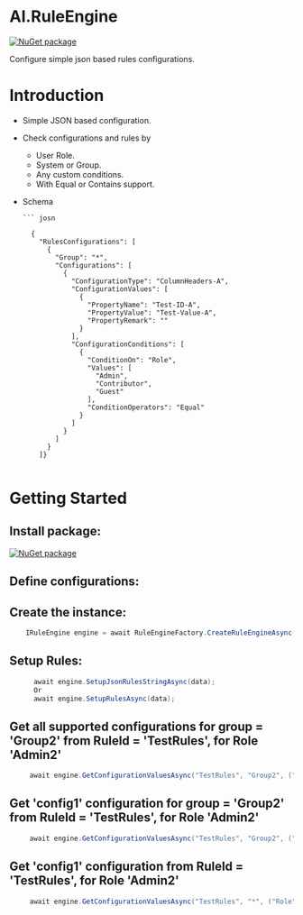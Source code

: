 
# AI.RuleEngine

[![NuGet package](https://img.shields.io/nuget/v/AI.RulesEngine.svg)](https://www.nuget.org/packages/AI.RulesEngine/)

Configure simple json based rules configurations.

# Introduction 
* Simple JSON based configuration. 
* Check configurations and rules by
  * User Role.
  * System or Group.
  * Any custom conditions. 
  * With Equal or Contains support.
  
* Schema

	  ``` josn
    
        {
          "RulesConfigurations": [
            {
              "Group": "*",
              "Configurations": [
                {
                  "ConfigurationType": "ColumnHeaders-A",
                  "ConfigurationValues": [
                    {
                      "PropertyName": "Test-ID-A",
                      "PropertyValue": "Test-Value-A",
                      "PropertyRemark": ""
                    }
                  ],
                  "ConfigurationConditions": [
                    {
                      "ConditionOn": "Role",
                      "Values": [
                        "Admin",
                        "Contributor",
                        "Guest"
                      ],
                      "ConditionOperators": "Equal"
                    }
                  ]
                }
              ]
            }
          ]}

	 ```
   
# Getting Started
   
## Install package: 

[![NuGet package](https://img.shields.io/nuget/v/AI.RulesEngine.svg)](https://www.nuget.org/packages/AI.RulesEngine/)
    
## Define configurations:
    
## Create the instance:
   
   
```cs    
    IRuleEngine engine = await RuleEngineFactory.CreateRuleEngineAsync();
```

## Setup Rules:
   
   
```cs    
      await engine.SetupJsonRulesStringAsync(data);
      Or
      await engine.SetupRulesAsync(data);
```

 ## Get all supported configurations for group = 'Group2' from RuleId = 'TestRules',  for Role 'Admin2'
   
   
```cs    
     await engine.GetConfigurationValuesAsync("TestRules", "Group2", ("Role", "Admin2", "*"));
```

 ## Get 'config1' configuration for group = 'Group2' from RuleId = 'TestRules',  for Role 'Admin2'
   
   
```cs    
     await engine.GetConfigurationValuesAsync("TestRules", "Group2", ("Role", "Admin2", "config1"));
```

 ## Get 'config1' configuration from RuleId = 'TestRules',  for Role 'Admin2'
   
   
```cs    
     await engine.GetConfigurationValuesAsync("TestRules", "*", ("Role", "Admin2", "config1"));
```


